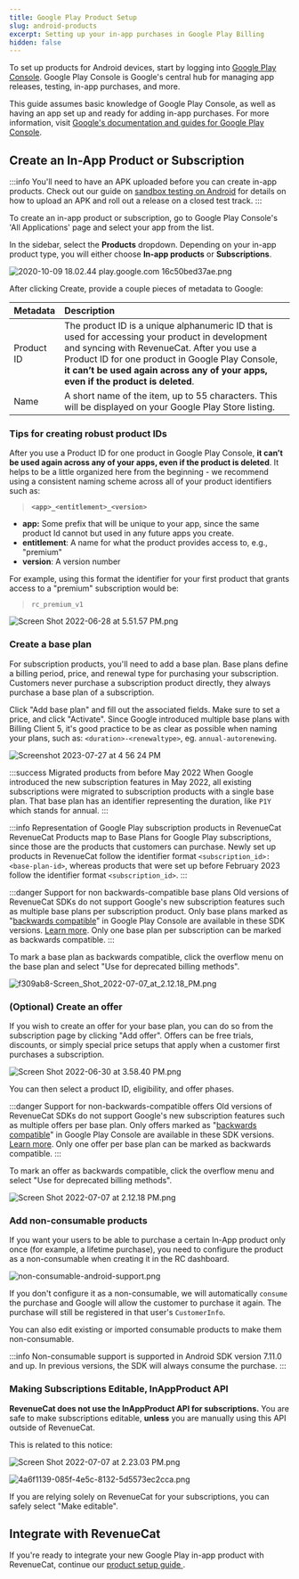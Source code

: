 ```yaml
---
title: Google Play Product Setup
slug: android-products
excerpt: Setting up your in-app purchases in Google Play Billing
hidden: false
---
```


To set up products for Android devices, start by logging into [Google Play Console](https://play.google.com/console). Google Play Console is Google's central hub for managing app releases, testing, in-app purchases, and more.

This guide assumes basic knowledge of Google Play Console, as well as having an app set up and ready for adding in-app purchases. For more information, visit [Google's documentation and guides for Google Play Console](https://support.google.com/googleplay/android-developer/?hl=en#topic=3450769).

## Create an In-App Product or Subscription

:::info
You'll need to have an APK uploaded before you can create in-app products. Check out our guide on [sandbox testing on Android](/test-and-launch/sandbox/google-play-store) for details on how to upload an APK and roll out a release on a closed test track.
:::

To create an in-app product or subscription, go to Google Play Console's 'All Applications' page and select your app from the list.

In the sidebar, select the **Products** dropdown. Depending on your in-app product type, you will either choose **In-app products** or **Subscriptions**.

![](/images/1bbcf2f-2020-10-09_18.02.44_play.google.com_16c50bed37ae_c75d64503bab6228ee83570a9dc0a507.png "2020-10-09 18.02.44 play.google.com 16c50bed37ae.png")

After clicking Create, provide a couple pieces of metadata to Google:

| Metadata   | Description                                                                                                                                                                                                                                                                           |
| :--------- | :------------------------------------------------------------------------------------------------------------------------------------------------------------------------------------------------------------------------------------------------------------------------------------ |
| Product ID | The product ID is a unique alphanumeric ID that is used for accessing your product in development and syncing with RevenueCat. After you use a Product ID for one product in Google Play Console, **it can’t be used again across any of your apps, even if the product is deleted**. |
| Name       | A short name of the item, up to 55 characters. This will be displayed on your Google Play Store listing.                                                                                                                                                                              |

### Tips for creating robust product IDs

After you use a Product ID for one product in Google Play Console, **it can’t be used again across any of your apps, even if the product is deleted**. It helps to be a little organized here from the beginning - we recommend using a consistent naming scheme across all of your product identifiers such as:

> **`<app>_<entitlement>_<version>`**

- **app:** Some prefix that will be unique to your app, since the same product Id cannot but used in any future apps you create.
- **entitlement**: A name for what the product provides access to, e.g., "premium"
- **version**: A version number

For example, using this format the identifier for your first product that grants access to a "premium" subscription would be:

> `rc_premium_v1`

![](/images/9b43a80-Screen_Shot_2022-06-28_at_5.51.57_PM_139d82439030679f11e2aa5d0933b681.png "Screen Shot 2022-06-28 at 5.51.57 PM.png")

### Create a base plan

For subscription products, you'll need to add a base plan. Base plans define a billing period, price, and renewal type for purchasing your subscription. Customers never purchase a subscription product directly, they always purchase a base plan of a subscription.

Click "Add base plan" and fill out the associated fields. Make sure to set a price, and click "Activate". Since Google introduced multiple base plans with Billing Client 5, it's good practice to be as clear as possible when naming your plans, such as: `<duration>-<renewaltype>`, eg. `annual-autorenewing`.

![Screenshot 2023-07-27 at 4 56 24 PM](/images/9f32a53-image_dba8895e87a0d3979f5b87804f93d73d.png)

:::success Migrated products from before May 2022
When Google introduced the new subscription features in May 2022, all existing subscriptions were migrated to subscription products with a single base plan. That base plan has an identifier representing the duration, like `P1Y` which stands for annual.
:::

:::info Representation of Google Play subscription products in RevenueCat
RevenueCat Products map to Base Plans for Google Play subscriptions, since those are the products that customers can purchase. Newly set up products in RevenueCat follow the identifier format `<subscription_id>:<base-plan-id>`, whereas products that were set up before February 2023 follow the identifier format `<subscription_id>`.
:::

:::danger Support for non backwards-compatible base plans
Old versions of RevenueCat SDKs do not support Google's new subscription features such as multiple base plans per subscription product. Only base plans marked as \"[backwards compatible](https://support.google.com/googleplay/android-developer/answer/12124625?hl=en#backwards_compatible)\" in Google Play Console are available in these SDK versions. [Learn more](/getting-started/entitlements/google-subscriptions-and-backwards-compatibility). Only one base plan per subscription can be marked as backwards compatible.
:::

To mark a base plan as backwards compatible, click the overflow menu on the base plan and select "Use for deprecated billing methods".

![](/images/0375be4-f309ab8-Screen_Shot_2022-07-07_at_2.12.18_PM_1ecaf7748ac037b55e44d2ea3d034918.png "f309ab8-Screen_Shot_2022-07-07_at_2.12.18_PM.png")

### (Optional) Create an offer

If you wish to create an offer for your base plan, you can do so from the subscription page by clicking "Add offer". Offers can be free trials, discounts, or simply special price setups that apply when a customer first purchases a subscription.

![](/images/63e2cad-Screen_Shot_2022-06-30_at_3.58.40_PM_6735fc3d30229c1175babf075ed316dc.png "Screen Shot 2022-06-30 at 3.58.40 PM.png")

You can then select a product ID, eligibility, and offer phases.

:::danger Support for non-backwards-compatible offers
Old versions of RevenueCat SDKs do not support Google's new subscription features such as multiple offers per base plan. Only offers marked as \"[backwards compatible](https://support.google.com/googleplay/android-developer/answer/12124625?hl=en#backwards_compatible)\" in Google Play Console are available in these SDK versions. [Learn more](/getting-started/entitlements/google-subscriptions-and-backwards-compatibility). Only one offer per base plan can be marked as backwards compatible.
:::

To mark an offer as backwards compatible, click the overflow menu and select "Use for deprecated billing methods".

![](/images/f309ab8-Screen_Shot_2022-07-07_at_2.12.18_PM_4979d641e4ad1bd1a1f4ca3fe8dc9224.png "Screen Shot 2022-07-07 at 2.12.18 PM.png")

### Add non-consumable products 

If you want your users to be able to purchase a certain In-App product only once (for example, a lifetime purchase), you need to configure the product as a non-consumable when creating it in the RC dashboard. 

![](/images/non-consumable-android-support.png "non-consumable-android-support.png")

If you don't configure it as a non-consumable, we will automatically `consume` the purchase and Google will allow the customer to purchase it again. The purchase will still be registered in that user's `CustomerInfo`.

You can also edit existing or imported consumable products to make them non-consumable.

:::info
Non-consumable support is supported in Android SDK version 7.11.0 and up. In previous versions, the SDK will always consume the purchase.
:::

### Making Subscriptions Editable, InAppProduct API

**RevenueCat does not use the InAppProduct API for subscriptions.** You are safe to make subscriptions editable, **unless** you are manually using this API outside of RevenueCat.

This is related to this notice:

![](/images/3b927cd-Screen_Shot_2022-07-07_at_2.23.03_PM_3333e38cb7d6a07672403723695aea2a.png "Screen Shot 2022-07-07 at 2.23.03 PM.png")

![](/images/6dcb926-4a6f1139-085f-4e5c-8132-5d5573ec2cca_1a925154fc0a3f1522d523e4503940b8.png "4a6f1139-085f-4e5c-8132-5d5573ec2cca.png")

If you are relying solely on RevenueCat for your subscriptions, you can safely select "Make editable".

## Integrate with RevenueCat

If you're ready to integrate your new Google Play in-app product with RevenueCat, continue our [product setup guide ](/getting-started/entitlements).
